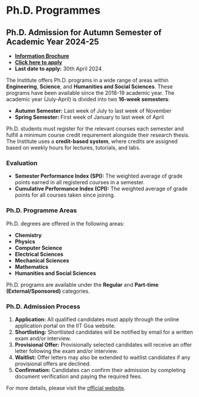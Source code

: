 # Ph.D. Programmes

## Ph.D. Admission for Autumn Semester of Academic Year 2024-25

- **[Information Brochure](#)**
- **[Click here to apply](#)** 
- **Last date to apply:** 30th April 2024

The Institute offers Ph.D. programs in a wide range of areas within **Engineering**, **Science**, and **Humanities and Social Sciences**. These programs have been available since the 2018-19 academic year. The academic year (July-April) is divided into two **16-week semesters**:
- **Autumn Semester:** Last week of July to last week of November
- **Spring Semester:** First week of January to last week of April

Ph.D. students must register for the relevant courses each semester and fulfill a minimum course credit requirement alongside their research thesis. The Institute uses a **credit-based system**, where credits are assigned based on weekly hours for lectures, tutorials, and labs.

### Evaluation

- **Semester Performance Index (SPI):** The weighted average of grade points earned in all registered courses in a semester.
- **Cumulative Performance Index (CPI):** The weighted average of grade points for all courses taken since joining.

### Ph.D. Programme Areas

Ph.D. degrees are offered in the following areas:
- **Chemistry**
- **Physics**
- **Computer Science**
- **Electrical Sciences**
- **Mechanical Sciences**
- **Mathematics**
- **Humanities and Social Sciences**

Ph.D. programs are available under the **Regular** and **Part-time (External/Sponsored)** categories.

### Ph.D. Admission Process

1. **Application:** All qualified candidates must apply through the online application portal on the IIT Goa website.
2. **Shortlisting:** Shortlisted candidates will be notified by email for a written exam and/or interview.
3. **Provisional Offer:** Provisionally selected candidates will receive an offer letter following the exam and/or interview.
4. **Waitlist:** Offer letters may also be extended to waitlist candidates if any provisional offers are declined.
5. **Confirmation:** Candidates can confirm their admission by completing document verification and paying the required fees.

For more details, please visit the [official website](#).

